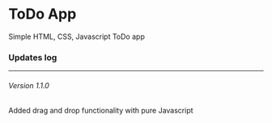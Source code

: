 # ToDo App
Simple HTML, CSS, Javascript ToDo app

### Updates log
------

###### Version 1.1.0
Added drag and drop functionality with pure Javascript
